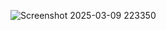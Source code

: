 
![Screenshot 2025-03-09 223350](https://github.com/user-attachments/assets/e526ea08-943c-4657-b76d-6fb53e48bca4)
